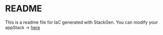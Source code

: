 # README
This is a readme file for IaC generated with StackGen.
You can modify your appStack -> [here](http://main.dev.stackgen.com/appstacks/81c2c628-322a-4448-92fe-083f9d4437f3)
